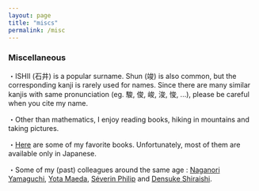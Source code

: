 ```yaml
---
layout: page
title: "miscs"
permalink: /misc
---
```


### Miscellaneous

・ISHII (石井) is a popular surname. Shun (竣) is also common, but the corresponding kanji is rarely used for names. Since there are many similar kanjis with same pronunciation (eg. 駿, 俊, 峻, 浚, 悛, ...), please be careful when you cite my name.

・Other than mathematics, I enjoy reading books, hiking in mountains and taking pictures.

・[Here](/book) are some of my favorite books. Unfortunately, most of them are available only in Japanese.

・Some of my (past) colleagues around the same age : [Naganori Yamaguchi](https://n-yamaguchi-0729.github.io/homepage-jp), [Yota Maeda](https://yota-maeda.vercel.app), [Séverin Philip](https://www.kurims.kyoto-u.ac.jp/~sphilip/) and [Densuke Shiraishi](https://den-shiraishi.github.io/index.html).
